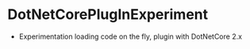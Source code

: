 # DotNetCorePlugInExperiment

- Experimentation loading code on the fly, plugin with DotNetCore 2.x

